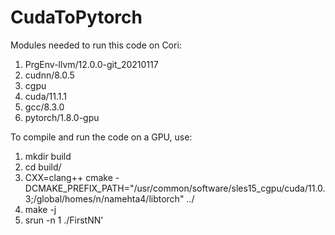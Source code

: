 # CudaToPytorch
Modules needed to run this code on Cori:
1) PrgEnv-llvm/12.0.0-git_20210117
2) cudnn/8.0.5
3) cgpu
4) cuda/11.1.1
5) gcc/8.3.0
6) pytorch/1.8.0-gpu

To compile and run the code on a GPU, use:
1) mkdir build
2) cd build/
3) CXX=clang++ cmake -DCMAKE_PREFIX_PATH="/usr/common/software/sles15_cgpu/cuda/11.0.3;/global/homes/n/namehta4/libtorch" ../
4) make -j
5) srun -n 1 ./FirstNN'

